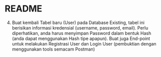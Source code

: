 # README #
4. Buat kembali Tabel baru (User) pada Database Existing, tabel ini berisikan informasi kredensial (username, password, email). Perlu diperhatikan, anda harus menyimpan Password dalam bentuk Hash (anda dapat menggunakan Hash tipe apapun). Buat juga End-point untuk melakukan Registrasi User dan Login User (pembuktian dengan menggunakan tools semacam Postman)